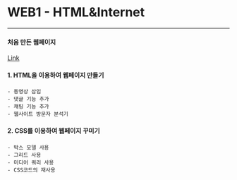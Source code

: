 # WEB1 - HTML&Internet
-------------------
#### 처음 만든 웹페이지
[Link](https://developerdulli.github.io/WEB1-HTML-Internet.html/ "WEB1수업")

#### 1. HTML을 이용하여 웹페이지 만들기 
	- 동영상 삽입
	- 댓글 기능 추가
	- 채팅 기능 추가
	- 웹사이트 방문자 분석기

#### 2. CSS를 이용하여 웹페이지 꾸미기
	- 박스 모델 사용
	- 그리드 사용
	- 미디어 쿼리 사용
	- CSS코드의 재사용
	


